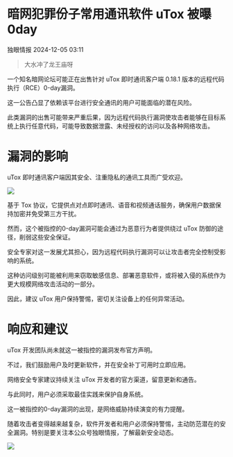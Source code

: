 #  暗网犯罪份子常用通讯软件 uTox 被曝 0day   
 独眼情报   2024-12-05 03:11  
  
>   
> 大水冲了龙王庙呀  
  
  
一个知名暗网论坛可能正在出售针对 uTox 即时通讯客户端 0.18.1 版本的远程代码执行（RCE）0-day漏洞。  
  
这一公告凸显了依赖该平台进行安全通讯的用户可能面临的潜在风险。  
  
此类漏洞的出售可能带来严重后果，因为远程代码执行漏洞使攻击者能够在目标系统上执行任意代码，可能导致数据泄露、未经授权的访问以及各种网络攻击。  
# 漏洞的影响  
  
uTox 即时通讯客户端因其安全、注重隐私的通讯工具而广受欢迎。  
  
![](https://mmbiz.qpic.cn/sz_mmbiz_png/KgxDGkACWnQhEicGhSWcS40x9K5N4Sib8Rxug81f9fqJP4LMfrm2EoBAUq2njLBsp8SL0iap7eEvjst2ZJTxxNS5Q/640?wx_fmt=png&from=appmsg "")  
  
基于 Tox 协议，它提供点对点即时通讯、语音和视频通话服务，确保用户数据保持加密并免受第三方干扰。  
  
然而，这个被指控的0-day漏洞可能会通过为恶意行为者提供绕过 uTox 防御的途径，削弱这些安全保证。  
  
安全专家对这一发展尤其担心，因为远程代码执行漏洞可以让攻击者完全控制受影响的系统。  
  
这种访问级别可能被利用来窃取敏感信息、部署恶意软件，或将被入侵的系统作为更大规模网络攻击活动的一部分。  
  
因此，建议 uTox 用户保持警惕，密切关注设备上的任何异常活动。  
# 响应和建议  
  
uTox 开发团队尚未就这一被指控的漏洞发布官方声明。  
  
不过，我们鼓励用户及时更新软件，并在安全补丁可用时立即应用。  
  
网络安全专家建议持续关注 uTox 开发者的官方渠道，留意更新和通告。  
  
与此同时，用户必须采取最佳实践来保护自身系统。  
  
这一被指控的0-day漏洞的出现，是网络威胁持续演变的有力提醒。  
  
随着攻击者变得越来越复杂，软件开发者和用户必须保持警惕，主动防范潜在的安全漏洞。特别是要关注本公众号独眼情报，了解最新安全动态。  
  
![](https://mmbiz.qpic.cn/sz_mmbiz_jpg/KgxDGkACWnQhEicGhSWcS40x9K5N4Sib8RByVHic42QyQ8lm3AewHWicLGIdhBEB9GuA51ibAcwCOSichk9kbukOPghw/640?wx_fmt=jpeg&from=appmsg "")  
  
  
  
